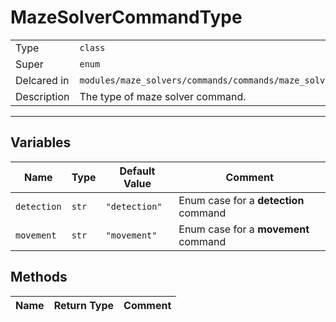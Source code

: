 # MazeSolverCommandType

| | |
-|-
Type | `class`
Super | `enum`
Delcared in | `modules/maze_solvers/commands/commands/maze_solver_command_type_enum.py`
Description | The type of maze solver command.

---

## Variables

Name | Type | Default Value | Comment
 --- | --- | --- | ---
`detection` | `str` | `"detection"` | Enum case for a __detection__ command
`movement` | `str` | `"movement"` | Enum case for a __movement__ command

## Methods

Name | Return Type | Comment
 --- | --- | ---

